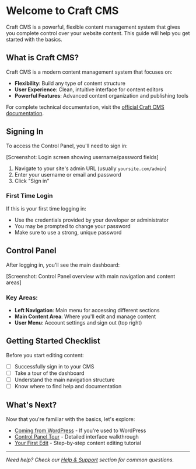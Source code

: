 # Welcome to Craft CMS

Craft CMS is a powerful, flexible content management system that gives you complete control over your website content. This guide will help you get started with the basics.

## What is Craft CMS?

Craft CMS is a modern content management system that focuses on:
- **Flexibility**: Build any type of content structure
- **User Experience**: Clean, intuitive interface for content editors
- **Powerful Features**: Advanced content organization and publishing tools

For complete technical documentation, visit the [official Craft CMS documentation](https://craftcms.com/docs/5.x/system/control-panel.html).

## Signing In

To access the Control Panel, you'll need to sign in:

[Screenshot: Login screen showing username/password fields]

1. Navigate to your site's admin URL (usually `yoursite.com/admin`)
2. Enter your username or email and password
3. Click "Sign in"

### First Time Login

If this is your first time logging in:
- Use the credentials provided by your developer or administrator
- You may be prompted to change your password
- Make sure to use a strong, unique password

## Control Panel

After logging in, you'll see the main dashboard:

[Screenshot: Control Panel overview with main navigation and content areas]

### Key Areas:
- **Left Navigation**: Main menu for accessing different sections
- **Main Content Area**: Where you'll edit and manage content
- **User Menu**: Account settings and sign out (top right)

## Getting Started Checklist

Before you start editing content:
- [ ] Successfully sign in to your CMS
- [ ] Take a tour of the dashboard
- [ ] Understand the main navigation structure
- [ ] Know where to find help and documentation

## What's Next?

Now that you're familiar with the basics, let's explore:
- [Coming from WordPress](coming-from-wordpress.md) - If you're used to WordPress
- [Control Panel Tour](control-panel-tour.md) - Detailed interface walkthrough
- [Your First Edit](first-edit.md) - Step-by-step content editing tutorial

---

*Need help? Check our [Help & Support](/help/) section for common questions.*